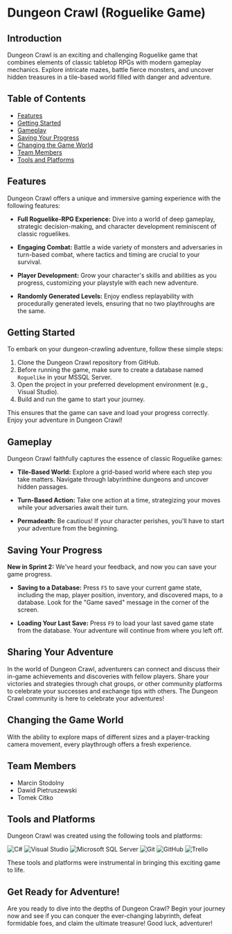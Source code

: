 # Dungeon Crawl (Roguelike Game)

## Introduction

Dungeon Crawl is an exciting and challenging Roguelike game that combines elements of classic tabletop RPGs with modern gameplay mechanics. Explore intricate mazes, battle fierce monsters, and uncover hidden treasures in a tile-based world filled with danger and adventure.

## Table of Contents

- [Features](#features)
- [Getting Started](#getting-started)
- [Gameplay](#gameplay)
- [Saving Your Progress](#saving-your-progress)
- [Changing the Game World](#changing-the-game-world)
- [Team Members](#team-members)
- [Tools and Platforms](#tools-and-platforms)

## Features

Dungeon Crawl offers a unique and immersive gaming experience with the following features:

- **Full Roguelike-RPG Experience:** Dive into a world of deep gameplay, strategic decision-making, and character development reminiscent of classic roguelikes.

- **Engaging Combat:** Battle a wide variety of monsters and adversaries in turn-based combat, where tactics and timing are crucial to your survival.

- **Player Development:** Grow your character's skills and abilities as you progress, customizing your playstyle with each new adventure.

- **Randomly Generated Levels:** Enjoy endless replayability with procedurally generated levels, ensuring that no two playthroughs are the same.

## Getting Started

To embark on your dungeon-crawling adventure, follow these simple steps:

1. Clone the Dungeon Crawl repository from GitHub.
2. Before running the game, make sure to create a database named `Roguelike` in your MSSQL Server.
3. Open the project in your preferred development environment (e.g., Visual Studio).
4. Build and run the game to start your journey.

This ensures that the game can save and load your progress correctly. Enjoy your adventure in Dungeon Crawl!

## Gameplay

Dungeon Crawl faithfully captures the essence of classic Roguelike games:

- **Tile-Based World:** Explore a grid-based world where each step you take matters. Navigate through labyrinthine dungeons and uncover hidden passages.

- **Turn-Based Action:** Take one action at a time, strategizing your moves while your adversaries await their turn.

- **Permadeath:** Be cautious! If your character perishes, you'll have to start your adventure from the beginning.

## Saving Your Progress

**New in Sprint 2:** We've heard your feedback, and now you can save your game progress.

- **Saving to a Database:** Press `F5` to save your current game state, including the map, player position, inventory, and discovered maps, to a database. Look for the "Game saved" message in the corner of the screen.

- **Loading Your Last Save:** Press `F9` to load your last saved game state from the database. Your adventure will continue from where you left off.

## Sharing Your Adventure

In the world of Dungeon Crawl, adventurers can connect and discuss their in-game achievements and discoveries with fellow players. Share your victories and strategies through chat groups, or other community platforms to celebrate your successes and exchange tips with others. The Dungeon Crawl community is here to celebrate your adventures!

## Changing the Game World

With the ability to explore maps of different sizes and a player-tracking camera movement, every playthrough offers a fresh experience.

## Team Members

- Marcin Stodolny
- Dawid Pietruszewski
- Tomek Citko

## Tools and Platforms

Dungeon Crawl was created using the following tools and platforms:

![C#](https://img.shields.io/badge/C%23-239120.svg?style=for-the-badge&logo=c-sharp&logoColor=white)
![Visual Studio](https://img.shields.io/badge/Visual%20Studio-5C2D91.svg?style=for-the-badge&logo=visual-studio&logoColor=white)
![Microsoft SQL Server](https://img.shields.io/badge/Microsoft%20SQL%20Server-CC2927?style=for-the-badge&logo=microsoft%20sql%20server&logoColor=white)
![Git](https://img.shields.io/badge/Git-F05032.svg?style=for-the-badge&logo=git&logoColor=white)
![GitHub](https://img.shields.io/badge/GitHub-181717.svg?style=for-the-badge&logo=github&logoColor=white)
![Trello](https://img.shields.io/badge/Trello-0079BF.svg?style=for-the-badge&logo=trello&logoColor=white)

These tools and platforms were instrumental in bringing this exciting game to life.

## Get Ready for Adventure!

Are you ready to dive into the depths of Dungeon Crawl? Begin your journey now and see if you can conquer the ever-changing labyrinth, defeat formidable foes, and claim the ultimate treasure! Good luck, adventurer!
